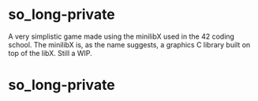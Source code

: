 # so_long-private
A very simplistic game made using the minilibX used in the 42 coding school. The minilibX is, as the name suggests, a graphics C library built on top of the libX.
Still a WIP.
# so_long-private
